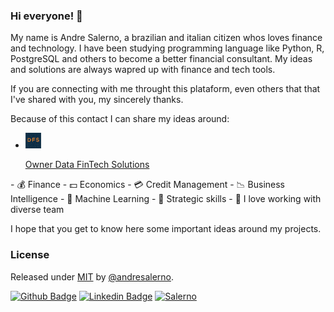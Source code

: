 ### Hi everyone! 👋

<!--
**andresalerno/my_profile** is a ✨ _special_ ✨ repository because its `README.md` (this file) appears on your GitHub profile.

Here as some ideias to get you started:

- 💰 Finance
- 💵 Economics
- 💳 Credit Management
- 📉 Business Intelligence
- 🤖 Machine Learning
- 🧠 Strategic skills
- 👥 I love working with diverse team

-->

My name is Andre Salerno, a brazilian and italian citizen whos loves finance and technology. I have been studying programming language like Python, R, PostgreSQL and others to become a better financial consultant. My ideas and solutions are always wapred up with finance and tech tools.

If you are connecting with me throught this plataform, even others that that I've shared with you, my sincerely thanks.

Because of this contact I can share my ideas around:

- <span class="cm-variable-2"> <div align="left">
    <a href="www.datafintechsolutions.com">
    <img src="/favicon.png" alt="Sample screenshot" title="Data FinTech Solutions" width="25" height="25"><p>Owner Data FinTech Solutions</p>
</a>
</span>
- 💰 Finance
- 💵 Economics
- 💳 Credit Management
- 📉 Business Intelligence
- 🤖 Machine Learning
- 🧠 Strategic skills
- 👥 I love working with diverse team

I hope that you get to know here some important ideas around my projects.

### License

Released under [MIT](/LICENSE) by [@andresalerno](https://github.com/andresalerno).

[![Github Badge](https://img.shields.io/badge/-Github-000?style=flat-square&logo=Github&logoColor=white&link=https://github.com/andresalerno)](https://github.com/andresalerno)
[![Linkedin Badge](https://img.shields.io/badge/-LinkedIn-blue?style=flat-square&logo=Linkedin&logoColor=white&link=https://www.linkedin.com/in/andresalerno/)](https://www.linkedin.com/in/andresalerno/)
[![Salerno](https://komarev.com/ghpvc/?username=andresalerno)](https://github.com/andresalerno)

